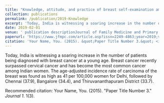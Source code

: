 ```yaml
---
title: "Knowledge, attitude, and practice of breast self-examination amongst female IT professionals in Silicon Valley of India"
collection: publications
permalink: /publication/2019-Knowledge
excerpt: 'Today, India is witnessing a soaring increase in the number of patients being diagnosed with breast cancer at a young age. Breast cancer recently surpassed cervical cancer and has become the most common cancer among Indian women. The age-adjusted incidence rate of carcinoma of the breast was found as high as 41 per 100,000 women for Delhi, followed by Chennai (37.9), Bangalore (34.4), and Thiruvananthapuram District (33.7). '
date: 2019-02-01
venue: ' publication descriptionJournal of Family Medicine and Primary Care'
paperurl: 'https://www.jfmpc.com/article.asp?issn=2249-4863;year=2019;volume=8;issue=2;spage=568;epage=572;aulast=Kalliguddi;type=3'
citation: 'Your Name, You. (2015). &quot;Paper Title Number 3.&quot; <i>Journal 1</i>. 1(3).'
---
```

Today, India is witnessing a soaring increase in the number of patients being diagnosed with breast cancer at a young age. Breast cancer recently surpassed cervical cancer and has become the most common cancer among Indian women. The age-adjusted incidence rate of carcinoma of the breast was found as high as 41 per 100,000 women for Delhi, followed by Chennai (37.9), Bangalore (34.4), and Thiruvananthapuram District (33.7). 


Recommended citation: Your Name, You. (2015). "Paper Title Number 3." <i>Journal 1</i>. 1(3).
